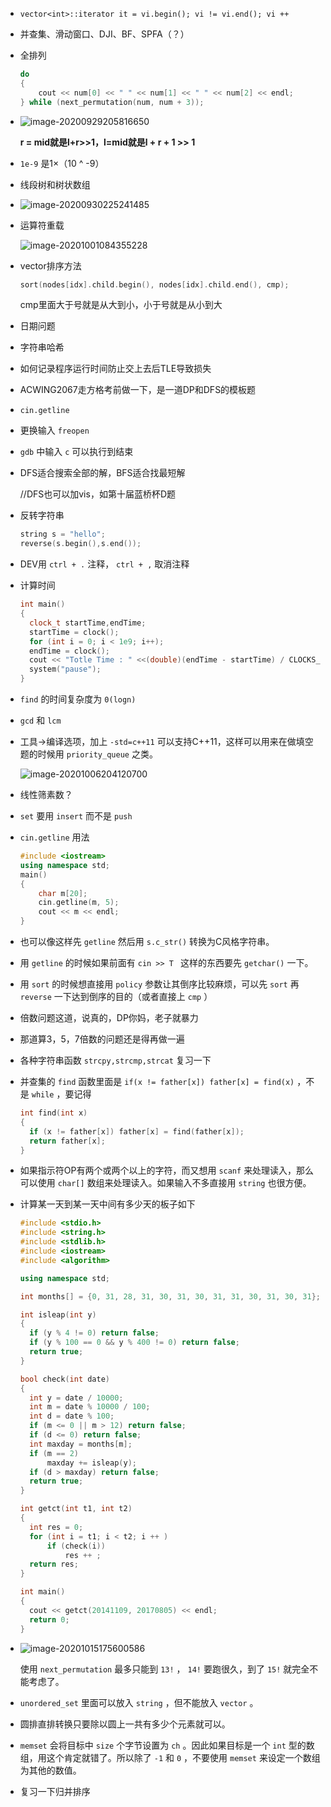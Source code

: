 + `vector<int>::iterator it = vi.begin(); vi != vi.end(); vi ++ `

+ 并查集、滑动窗口、DJI、BF、SPFA（？）

+ 全排列 

  ```cpp
  do
  {
      cout << num[0] << " " << num[1] << " " << num[2] << endl;
  } while (next_permutation(num, num + 3));
  ```

+ ![image-20200929205816650](https://cdn.jsdelivr.net/gh/smallzhong/picgo-pic-bed@master/image-20200929205816650.png)

  **r = mid就是l+r>>1，l=mid就是l + r + 1 >> 1**

+ `1e-9` 是1×（10 ^ -9）

+ 线段树和树状数组

+ ![image-20200930225241485](https://cdn.jsdelivr.net/gh/smallzhong/picgo-pic-bed@master/image-20200930225241485.png)

+ 运算符重载

  ![image-20201001084355228](https://cdn.jsdelivr.net/gh/smallzhong/picgo-pic-bed@master/image-20201001084355228.png)
  
+ vector排序方法

  ```cpp
  sort(nodes[idx].child.begin(), nodes[idx].child.end(), cmp);
  ```

  cmp里面大于号就是从大到小，小于号就是从小到大
  
+ 日期问题

+ 字符串哈希

+ 如何记录程序运行时间防止交上去后TLE导致损失

+ ACWING2067走方格考前做一下，是一道DP和DFS的模板题

+ `cin.getline`

+ 更换输入 `freopen`

+ `gdb` 中输入 `c` 可以执行到结束

+ DFS适合搜索全部的解，BFS适合找最短解

  //DFS也可以加vis，如第十届蓝桥杯D题
  
+ 反转字符串

  ```cpp
  string s = "hello";
  reverse(s.begin(),s.end());  
  ```

+ DEV用 `ctrl + .` 注释， `ctrl + ,` 取消注释

+ 计算时间

  ```cpp
  int main()
  {
  	clock_t startTime,endTime;
  	startTime = clock();
  	for (int i = 0; i < 1e9; i++);
  	endTime = clock();
  	cout << "Totle Time : " <<(double)(endTime - startTime) / CLOCKS_PER_SEC << "s" << endl;
  	system("pause");
  }
  ```

+ `find` 的时间复杂度为 `0(logn)`

+ `gcd` 和 `lcm`

+ 工具->编译选项，加上 `-std=c++11` 可以支持C++11，这样可以用来在做填空题的时候用 `priority_queue` 之类。

  ![image-20201006204120700](https://cdn.jsdelivr.net/gh/smallzhong/picgo-pic-bed@master/image-20201006204120700.png)

+ 线性筛素数？

+ `set` 要用 `insert` 而不是 `push`

+ `cin.getline` 用法

  ```cpp
  #include <iostream>
  using namespace std;
  main()
  {
      char m[20];
      cin.getline(m, 5);
      cout << m << endl;
  }
  ```

+ 也可以像这样先 `getline` 然后用 `s.c_str()` 转换为C风格字符串。

+ 用 `getline` 的时候如果前面有 `cin >> T ` 这样的东西要先 `getchar()` 一下。

+ 用 `sort` 的时候想直接用 `policy` 参数让其倒序比较麻烦，可以先 `sort` 再 `reverse` 一下达到倒序的目的（或者直接上 `cmp` ）

+ 倍数问题这道，说真的，DP你妈，老子就暴力

+ 那道算3，5，7倍数的问题还是得再做一遍

+ 各种字符串函数 `strcpy,strcmp,strcat` 复习一下

+ 并查集的 `find` 函数里面是 `if(x != father[x]) father[x] = find(x)` ，不是 `while` ，要记得

  ```cpp
  int find(int x)
  {
  	if (x != father[x]) father[x] = find(father[x]);
  	return father[x];
  }
  ```

+ 如果指示符OP有两个或两个以上的字符，而又想用 `scanf` 来处理读入，那么可以使用 `char[]` 数组来处理读入。如果输入不多直接用 `string` 也很方便。

+ 计算某一天到某一天中间有多少天的板子如下

  ```cpp
  #include <stdio.h>
  #include <string.h>
  #include <stdlib.h>
  #include <iostream>
  #include <algorithm>
  
  using namespace std;
  
  int months[] = {0, 31, 28, 31, 30, 31, 30, 31, 31, 30, 31, 30, 31};
  
  int isleap(int y)
  {
  	if (y % 4 != 0) return false;
  	if (y % 100 == 0 && y % 400 != 0) return false;
  	return true;
  }
  
  bool check(int date)
  {
  	int y = date / 10000;
  	int m = date % 10000 / 100;
  	int d = date % 100;
  	if (m <= 0 || m > 12) return false;
  	if (d <= 0) return false;
  	int maxday = months[m];
  	if (m == 2)
  		maxday += isleap(y);
  	if (d > maxday) return false;
  	return true;
  }
  
  int getct(int t1, int t2)
  {
  	int res = 0;
  	for (int i = t1; i < t2; i ++ )
  		if (check(i))
  			res ++ ;
  	return res;
  }
  
  int main()
  {
  	cout << getct(20141109, 20170805) << endl;
  	return 0; 
  }
  ```

+ ![image-20201015175600586](https://cdn.jsdelivr.net/gh/smallzhong/picgo-pic-bed/image-20201015175600586.png)

  使用 `next_permutation` 最多只能到 `13!` ， `14!` 要跑很久，到了 `15!` 就完全不能考虑了。

+ `unordered_set` 里面可以放入 `string` ，但不能放入 `vector` 。

+ 圆排直排转换只要除以圆上一共有多少个元素就可以。

+ `memset` 会将目标中 `size` 个字节设置为 `ch` 。因此如果目标是一个 `int` 型的数组，用这个肯定就错了。所以除了 `-1` 和 `0` ，不要使用 `memset` 来设定一个数组为其他的数值。

+ 复习一下归并排序
